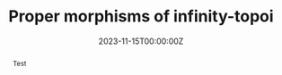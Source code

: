 ---
title: "Proper morphisms of infinity-topoi"
authors:
- admin
- Sebastian Wolf
date: "2023-11-15T00:00:00Z"
doi: ""

# Schedule page publish date (NOT publication's date).
publishDate: "2023-11-15T00:00:00Z"

# Publication type.
# Accepts a single type but formatted as a YAML list (for Hugo requirements).
# Enter a publication type from the CSL standard.
publication_types: ["article"]

# Publication name and optional abbreviated publication name.
publication: "ArXiv preprint"
publication_short: ""

abstract: Test


#We characterise proper morphisms of infinity-topoi in terms of a relativised notion of compactness: we #show that a geometric morphism of infinity-topoi is proper if and only if it commutes with colimits #indexed by filtered internal infinity-categories in the target. In particular, our result implies that for any #infinity-topos, the global sections functor is proper if and only if it preserves filtered colimits. 
#As an application, we show that every proper and separated map of topological spaces gives rise to a #proper morphism between the associated sheaf infinity-topoi, generalising a result of Lurie. Along the #way, we develop some aspects of the theory of localic higher topoi internal to an infinity-topos, which #might be of independent interest.

links:
url_pdf: https://arxiv.org/pdf/2311.08051.pdf
---